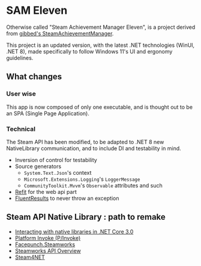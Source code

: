 # SAM Eleven

Otherwise called "Steam Achievement Manager Eleven", is a project derived from [gibbed's SteamAchievementManager](https://github.com/gibbed/SteamAchievementManager).

This project is an updated version, with the latest .NET technologies (WinUI, .NET 8), made specifically to follow Windows 11's UI and ergonomy guidelines.

## What changes

### User wise

This app is now composed of only one executable, and is thought out to be an SPA (Single Page Application).

### Technical

The Steam API has been modified, to be adapted to .NET 8 new NativeLibrary communication, and to include DI and testability in mind.

- Inversion of control for testability
- Source generators
  - `System.Text.Json`'s context
  - `Microsoft.Extensions.Logging`'s `LoggerMessage`
  - `CommunityToolkit.Mvvm`'s `Observable` attributes and such
- [Refit](https://github.com/reactiveui/refit) for the web api part
- [FluentResults](https://github.com/altmann/FluentResults) to never throw an exception

## Steam API Native Library : path to remake

- [Interacting with native libraries in .NET Core 3.0](https://developers.redhat.com/blog/2019/09/06/interacting-with-native-libraries-in-net-core-3-0)
- [Platform Invoke (P/Invoke)](https://learn.microsoft.com/en-us/dotnet/standard/native-interop/pinvoke)
- [Facepunch.Steamworks](https://github.com/Facepunch/Facepunch.Steamworks/blob/master/Facepunch.Steamworks/SteamClient.cs)
- [Steamworks API Overview](https://partner.steamgames.com/doc/sdk/api)
- [Steam4NET](https://github.com/SteamRE/Steam4NET)

